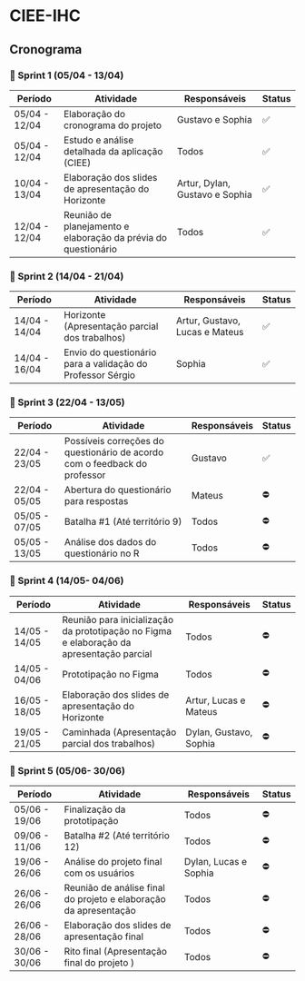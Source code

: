 # CIEE-IHC
## Cronograma

### 🏁 Sprint 1 (05/04 - 13/04)
Período          | Atividade                                                                                        | Responsáveis              | Status       |
-----------------|--------------------------------------------------------------------------------------------------|---------------------------|--------------|
05/04 - 12/04    | Elaboração do cronograma do projeto                                                              | Gustavo e Sophia          | ✅    |
05/04 - 12/04    | Estudo e análise detalhada da aplicação (CIEE)                                                   | Todos                     | ✅    |
10/04 - 13/04    | Elaboração dos slides de apresentação do Horizonte                                               | Artur, Dylan, Gustavo e Sophia   | ✅    |
12/04 - 12/04    | Reunião de planejamento e elaboração da prévia do questionário                                   | Todos                     | ✅    |

### 🏁 Sprint 2 (14/04 - 21/04)
Período          | Atividade                                                                                        | Responsáveis              | Status       |
-----------------|--------------------------------------------------------------------------------------------------|---------------------------|--------------|
14/04 - 14/04    | Horizonte (Apresentação parcial dos trabalhos)                                                   | Artur, Gustavo, Lucas e Mateus | ✅    |
14/04 - 16/04    | Envio do questionário para a validação do Professor Sérgio                                       | Sophia                    | ✅   |

### 🏁 Sprint 3 (22/04 - 13/05)
Período          | Atividade                                                                                        | Responsáveis              | Status       |
-----------------|--------------------------------------------------------------------------------------------------|---------------------------|--------------|
22/04 - 23/05    | Possíveis correções do questionário de acordo com o feedback do professor                        | Gustavo                   | ✅   |
22/04 - 05/05    | Abertura do questionário para respostas                                                          | Mateus | ⛔    |
05/05 - 07/05    | Batalha #1 (Até território 9)                                                                    | Todos | ⛔     |
05/05 - 13/05    | Análise dos dados do questionário no R                                                           | Todos | ⛔   |

### 🏁 Sprint 4 (14/05- 04/06)
Período          | Atividade                                                                                        | Responsáveis              | Status       |
-----------------|--------------------------------------------------------------------------------------------------|---------------------------|--------------|
14/05 - 14/05    | Reunião para inicialização da prototipação no Figma e elaboração da apresentação parcial         | Todos                     | ⛔    |
14/05 - 04/06    | Prototipação no Figma                                                                            | Todos                     | ⛔    |
16/05 - 18/05    | Elaboração dos slides de apresentação do Horizonte                                               | Artur, Lucas e Mateus     | ⛔    |
19/05 - 21/05    | Caminhada (Apresentação parcial dos trabalhos)                                                   | Dylan, Gustavo, Sophia   | ⛔    |

### 🏁 Sprint 5 (05/06- 30/06)
Período          | Atividade                                                                                        | Responsáveis              | Status       |
-----------------|--------------------------------------------------------------------------------------------------|---------------------------|--------------|
05/06 - 19/06    | Finalização da prototipação                                                                      | Todos                     | ⛔    |
09/06 - 11/06    | Batalha #2 (Até território 12)                                                                   | Todos                     | ⛔    |
19/06 - 26/06    | Análise do projeto final com os usuários                                                         | Dylan, Lucas e Sophia     | ⛔    |
26/06 - 26/06    | Reunião de análise final do projeto e elaboração da apresentação                                 | Todos                     | ⛔    |
26/06 - 28/06    | Elaboração dos slides de apresentação final                                                      | Todos    | ⛔    |
30/06 - 30/06    | Rito final (Apresentação final do projeto    )                                                   | Todos  | ⛔    |
